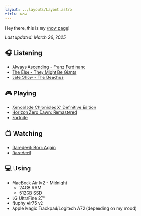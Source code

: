 ```yaml
---
layout: ../layouts/Layout.astro
title: Now
---
```


Hey there, this is my [/now page](https://nownownow.com/about)!

_Last updated: March 26, 2025_

## 🎧 Listening

- [Always Ascending - Franz Ferdinand](https://album.link/us/i/1294718686)
- [The Else - They Might Be Giants](https://album.link/us/i/635922095)
- [Late Show - The Beaches](https://album.link/us/i/1440897088)

## 🎮 Playing

- [Xenoblade Chronicles X: Definitive Edition](https://www.igdb.com/games/xenoblade-chronicles-x-definitive-edition)
- [Horizon Zero Dawn: Remastered](https://www.igdb.com/games/horizon-zero-dawn-remastered)
- [Fortnite](https://www.igdb.com/games/fortnite)

## 📺 Watching

- [Daredevil: Born Again](https://www.themoviedb.org/tv/202555-daredevil-born-again)
- [Daredevil](https://www.themoviedb.org/tv/61889-marvel-s-daredevil)

## 💻 Using

- MacBook Air M2 - Midnight
  - 24GB RAM
  - 512GB SSD
- LG UltraFine 27"
- Nuphy Air75 v2
- Apple Magic Trackpad/Logitech A72 (depending on my mood)
